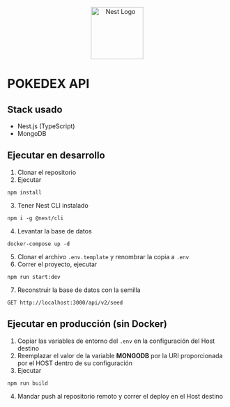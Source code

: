 <p align="center">
  <a href="http://nestjs.com/" target="blank"><img src="https://nestjs.com/img/logo-small.svg" width="120" alt="Nest Logo" /></a>
</p>

# POKEDEX API
## Stack usado
* Nest.js (TypeScript)
* MongoDB

## Ejecutar en desarrollo

1. Clonar el repositorio
2. Ejecutar
```
npm install
```
3. Tener Nest CLI instalado
```
npm i -g @nest/cli
```
4. Levantar la base de datos
```
docker-compose up -d
```
5. Clonar el archivo ```.env.template``` y renombrar la copia a ```.env```
6. Correr el proyecto, ejecutar
```
npm run start:dev
```
7. Reconstruir la base de datos con la semilla
```
GET http://localhost:3000/api/v2/seed
```
## Ejecutar en producción (sin Docker)
1. Copiar las variables de entorno del ```.env``` en la configuración del Host destino
2. Reemplazar el valor de la variable __MONGODB__ por la URI proporcionada por el HOST dentro de su configuración
3. Ejecutar
```
npm run build
```
4. Mandar push al repositorio remoto y correr el deploy en el Host destino


